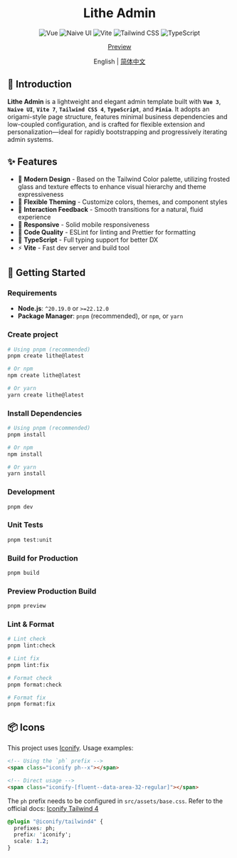 <div align="center">

# Lithe Admin

![Vue](https://img.shields.io/badge/Vue-3.5.22-42B883?style=for-the-badge&logo=vue.js)
![Naive UI](https://img.shields.io/badge/Naive_UI-2.43.1-75B93F?style=for-the-badge&logo=naiveui)
![Vite](https://img.shields.io/badge/Vite-7.1.17-646cff?style=for-the-badge&logo=vite)
![Tailwind CSS](https://img.shields.io/badge/Tailwind_CSS-4.1.14-4ABAFB?style=for-the-badge&logo=tailwindcss)
![TypeScript](https://img.shields.io/badge/TypeScript-5.9.3-4377C1?style=for-the-badge&logo=typescript)

[Preview](https://lithe-admin.vercel.app)

English | [简体中文](https://github.com/tenianon/lithe-admin/blob/main/README.md)

</div>

## 📃 Introduction

**Lithe Admin** is a lightweight and elegant admin template built with **`Vue 3`**, **`Naive UI`**, **`Vite 7`**, **`Tailwind CSS 4`**, **`TypeScript`**, and **`Pinia`**. It adopts an origami-style page structure, features minimal business dependencies and low-coupled configuration, and is crafted for flexible extension and personalization—ideal for rapidly bootstrapping and progressively iterating admin systems.

## ✨ Features

- 🎨 **Modern Design** - Based on the Tailwind Color palette, utilizing frosted glass and texture effects to enhance visual hierarchy and theme expressiveness
- 🧩 **Flexible Theming** - Customize colors, themes, and component styles
- 🧭 **Interaction Feedback** - Smooth transitions for a natural, fluid experience
- 📱 **Responsive** - Solid mobile responsiveness
- 📝 **Code Quality** - ESLint for linting and Prettier for formatting
- 🎯 **TypeScript** - Full typing support for better DX
- ⚡ **Vite** - Fast dev server and build tool

## 🚀 Getting Started

### Requirements

- **Node.js**: `^20.19.0` or `>=22.12.0`
- **Package Manager**: `pnpm` (recommended), or `npm`, or `yarn`

### Create project

```bash
# Using pnpm (recommended)
pnpm create lithe@latest
```
```bash
# Or npm
npm create lithe@latest
```
```bash
# Or yarn
yarn create lithe@latest
```

### Install Dependencies

```bash
# Using pnpm (recommended)
pnpm install

# Or npm
npm install

# Or yarn
yarn install
```

### Development

```bash
pnpm dev
```

### Unit Tests

```bash
pnpm test:unit
```

### Build for Production

```bash
pnpm build
```

### Preview Production Build

```bash
pnpm preview
```

### Lint & Format

```bash
# Lint check
pnpm lint:check

# Lint fix
pnpm lint:fix

# Format check
pnpm format:check

# Format fix
pnpm format:fix
```

## 📦 Icons

This project uses [Iconify](https://iconify.design). Usage examples:

```html
<!-- Using the `ph` prefix -->
<span class="iconify ph--x"></span>

<!-- Direct usage -->
<span class="iconify-[fluent--data-area-32-regular]"></span>
```

The `ph` prefix needs to be configured in `src/assets/base.css`. Refer to the official docs: [Iconify Tailwind 4](https://iconify.design/docs/usage/css/tailwind/tailwind4)

```css
@plugin "@iconify/tailwind4" {
  prefixes: ph;
  prefix: 'iconify';
  scale: 1.2;
}
```
